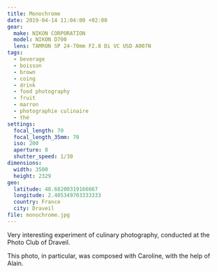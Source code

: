 ```yaml
---
title: Monochrome
date: 2019-04-14 11:04:00 +02:00
gear:
  make: NIKON CORPORATION
  model: NIKON D700
  lens: TAMRON SP 24-70mm F2.8 Di VC USD A007N
tags:
  - beverage
  - boisson
  - brown
  - coing
  - drink
  - food photography
  - fruit
  - marron
  - photographie culinaire
  - thé
settings:
  focal_length: 70
  focal_length_35mm: 70
  iso: 200
  aperture: 8
  shutter_speed: 1/30
dimensions:
  width: 3500
  height: 2329
geo:
  latitude: 48.68200319166667
  longitude: 2.405349703333333
  country: France
  city: Draveil
file: monochrome.jpg
---
```


Very interesting experiment of culinary photography, conducted at the Photo Club of Draveil.

This photo, in particular, was composed with Caroline, with the help of Alain.

